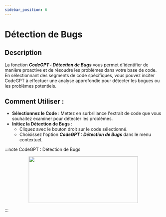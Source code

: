 ```yaml
---
sidebar_position: 6
---
```


# Détection de Bugs

## Description
La fonction ***CodeGPT : Détection de Bugs*** vous permet d'identifier de manière proactive et de résoudre les problèmes dans votre base de code. En sélectionnant des segments de code spécifiques, vous pouvez inciter CodeGPT à effectuer une analyse approfondie pour détecter les bogues ou les problèmes potentiels.

## Comment Utiliser :
- **Sélectionnez le Code** : Mettez en surbrillance l'extrait de code que vous souhaitez examiner pour détecter les problèmes.
- **Initiez la Détection de Bugs** :
    - Cliquez avec le bouton droit sur le code sélectionné.
    - Choisissez l'option ***CodeGPT : Détection de Bugs*** dans le menu contextuel.

:::note CodeGPT : Détection de Bugs
<p align="center">
      <img width="350" height="150" src="https://github.com/davila7/code-gpt-docs/assets/6216945/fad033c3-16b9-4f27-a4ff-1033e3bb67eb" />
</p>
:::

